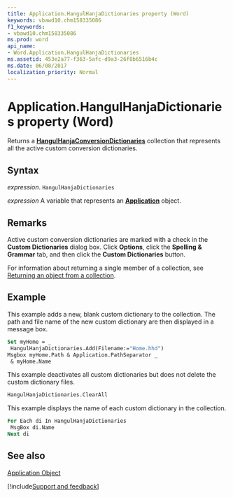 ```yaml
---
title: Application.HangulHanjaDictionaries property (Word)
keywords: vbawd10.chm158335086
f1_keywords:
- vbawd10.chm158335086
ms.prod: word
api_name:
- Word.Application.HangulHanjaDictionaries
ms.assetid: 453e2a77-f363-5afc-d9a3-26f8b6516b4c
ms.date: 06/08/2017
localization_priority: Normal
---
```



# Application.HangulHanjaDictionaries property (Word)

Returns a **[HangulHanjaConversionDictionaries](Word.hangulhanjaconversiondictionaries.md)** collection that represents all the active custom conversion dictionaries.


## Syntax

_expression_. `HangulHanjaDictionaries`

_expression_ A variable that represents an **[Application](Word.Application.md)** object. 


## Remarks

Active custom conversion dictionaries are marked with a check in the **Custom Dictionaries** dialog box. Click **Options**, click the **Spelling & Grammar** tab, and then click the **Custom Dictionaries** button.

For information about returning a single member of a collection, see [Returning an object from a collection](../word/Concepts/Miscellaneous/returning-an-object-from-a-collection-word.md).


## Example

This example adds a new, blank custom dictionary to the collection. The path and file name of the new custom dictionary are then displayed in a message box.


```vb
Set myHome = _ 
 HangulHanjaDictionaries.Add(Filename:="Home.hhd") 
Msgbox myHome.Path & Application.PathSeparator _ 
 & myHome.Name
```

This example deactivates all custom dictionaries but does not delete the custom dictionary files.




```vb
HangulHanjaDictionaries.ClearAll
```

This example displays the name of each custom dictionary in the collection.




```vb
For Each di In HangulHanjaDictionaries 
 MsgBox di.Name 
Next di
```


## See also


[Application Object](Word.Application.md)

[!include[Support and feedback](~/includes/feedback-boilerplate.md)]